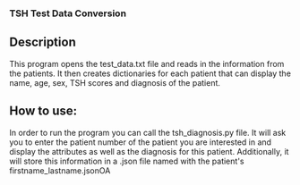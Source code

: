 ### TSH Test Data Conversion

## Description

This program opens the test_data.txt file and reads in the information from the patients. It then creates
dictionaries for each patient that can display the name, age, sex, TSH scores and diagnosis of the patient.

## How to use:

In order to run the program you can call the tsh_diagnosis.py file. It will ask you to enter the patient number
of the patient you are interested in and display the attributes as well as the diagnosis for this patient. Additionally, it will store this information in a .json file named with the patient's firstname_lastname.jsonOA
